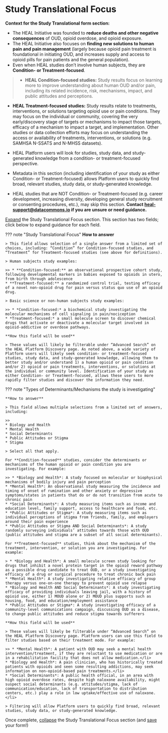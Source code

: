 # Study Translational Focus
**Context for the Study Translational form section:**

* The HEAL Initiative was founded to **reduce deaths and other negative consequences** of OUD, opioid overdose, and opioid exposure.
* The HEAL Initiative also focuses on **finding new solutions to human pain and pain management** (largely because opioid pain treatment is foundational in initiating OUD, and increases supply and access to opioid pills for pain patients and the general population).
* Even when HEAL studies don’t involve human subjects, they are **Condition- or Treatment-focused**.
  
>* **HEAL Condition-focused studies:** Study results focus on learning more to improve understanding about human OUD and/or pain, including its related incidence, risk, mechanisms, impact, and public attitudes and perceptions.
  * **HEAL Treatment-focused studies:** Study results relate to treatments, interventions, or solutions targeting opioid use or pain conditions. They may focus on the individual or community, covering the very early/discovery stage of targets or mechanisms to impact those targets, efficacy of a mechanism to impact a target, and implementation. Other studies or data collection efforts may focus on understanding the access or availability of treatments, interventions, or solutions (e.g. SAMHSA N-SSATS and N-MHSS datasets).

* HEAL Platform users will look for studies, study data, and study-generated knowledge from a condition- or treatment-focused perspective.
* Metadata in this section (including identification of your study as either Condition- or Treatment-focused) allows Platform users to quickly find broad, relevant studies, study data, or study-generated knowledge.
* HEAL studies that are NOT Condition- or Treatment-focused (e.g. career development, increasing diversity, developing general study recruitment or consenting procedures, etc.), may skip this section. **Contact heal-support@datacommons.io if you are unsure or need guidance.**

[Expand](expand-or-collapse-cedar-form-section.md) the Study Translational Focus section. This section has two fields; click below to expand guidance for each field.

??? note "Study Translational Focus"
    **How to answer**

    > This field allows selection of a single answer from a limited set of choices, including: “Condition” for Condition-focused studies, and “Treatment” for Treatment-focused studies (see above for definitions).

    > Human subjects study examples:

    >> * **Condition-focused:** an observational prospective cohort study, following developmental markers in babies exposed to opioids in utero, from birth through adolescence
    * **Treatment-focused:** a randomized control trial, testing efficacy of a novel non-opioid drug for pain versus status quo use of an opioid drug.

    > Basic science or non-human subjects study examples:

    >> * *Condition-focused:* a biochemical study investigating the molecular mechanisms of cell signaling in pain/nociception
    * *Treatment-focused:* a small molecule screen to discover chemical drugs that activate or deactivate a molecular target involved in opioid-addictive or overdose pathways.
    
    **How this field will be used**

    > These values will likely be filterable under “Advanced Search” on the HEAL Platform Discovery page. As noted above, a wide variety of Platform users will likely seek condition- or treatment-focused studies, study data, and study-generated knowledge, allowing them to better study and/or understand 1) a human opioid or pain condition and/or 2) opioid or pain treatments, interventions, or solutions at the individual or community level. Identification of your study as either Condition- or Treatment-focused, allows these users to more rapidly filter studies and discover the information they need.

??? note "Types of Determinants/Mechanisms the study is investigating"

    **How to answer**

    > This field allows multiple selections from a limited set of answers, including:
    
    >>
    * Biology and Health
    * Mental Health
    * Social Determinants
    * Public Attitudes or Stigma
    * Stigma
    
    > Select all that apply.

    For **Condition-focused** studies, consider the determinants or mechanisms of the human opioid or pain condition you are investigating. For example:

    >> * *Biology and Health*: A study focused on molecular or biophysical mechanisms of bodily injury and pain perception
    * *Mental Health*: An observational study measuring the incidence and timing of onset of rumination and other anxiety or depressive symptoms/states in patients that do or do not transition from acute to chronic pain
    * *Social Determinants*: A study measuring items such as income and education level, family support, access to healthcare and food, etc.
    * *Public Attitudes or Stigma*: A study measuring items such as individual perceptions of stigma from friends, family, and employers around their pain experience
    * *Public Attitudes or Stigma AND Social Determinants*: A study randomly surveying individuals’ attitudes towards those with OUD (public attitudes and stigma are a subset of all social determinants).

    For **Treatment-focused** studies, think about the mechanism of the treatment, intervention, or solution you are investigating. For example:
    
    > * *Biology and Health*: A small molecule screen study looking for drugs that inhibit a novel protein target in the opioid reward pathway as a possible drug candidate to treat OUD, or a study investigating efficacy of a drug or surgical procedure to treat chronic back pain
    * *Mental Health*: A study investigating relative efficacy of group therapy versus one-on-one therapy to prevent opioid use relapse
    * *Biology and Health AND Social Determinants*: A study investigating efficacy of providing individuals leaving jail, with a history of opioid use, either 1) MOUD alone or 2) MOUD plus supports such as housing, food, and education/employment assistance
    * *Public Attitudes or Stigma*: A study investigating efficacy of a community-level communications campaign, discussing OUD as a disease, to change public attitudes and reduce stigma towards sufferers

    **How this field will be used**

    > These values will likely be filterable under “Advanced Search” on the HEAL Platform Discovery page. Platform users can use this field to filter studies based on their treatment mode. For example:

    >> * *Mental Health*: A patient with OUD may seek a mental health intervention/treatment, if they are reluctant to use medication or are in a rehabilitation facility that does not allow medication.</li>
    * *Biology and Health*: A pain clinician, who has historically treated patients with opioids and seen some resulting addictions, may seek information on non-opioid-based pain treatments.</li>
    * *Social Determinants*: A public health official, in an area with high opioid overdose rates, despite high naloxone availability, might suspect social determinants (e.g. attitudes/stigma, lack of communication/education, lack of transportation to distribution centers, etc.) play a role in low uptake/effective use of naloxone.</li>

    > Filtering will allow Platform users to quickly find broad, relevant studies, study data, or study-generated knowledge.

Once complete, [collapse](expand-or-collapse-cedar-form-section.md) the Study Translational Focus section (and [save](save-cedar-form.md) your form!)        